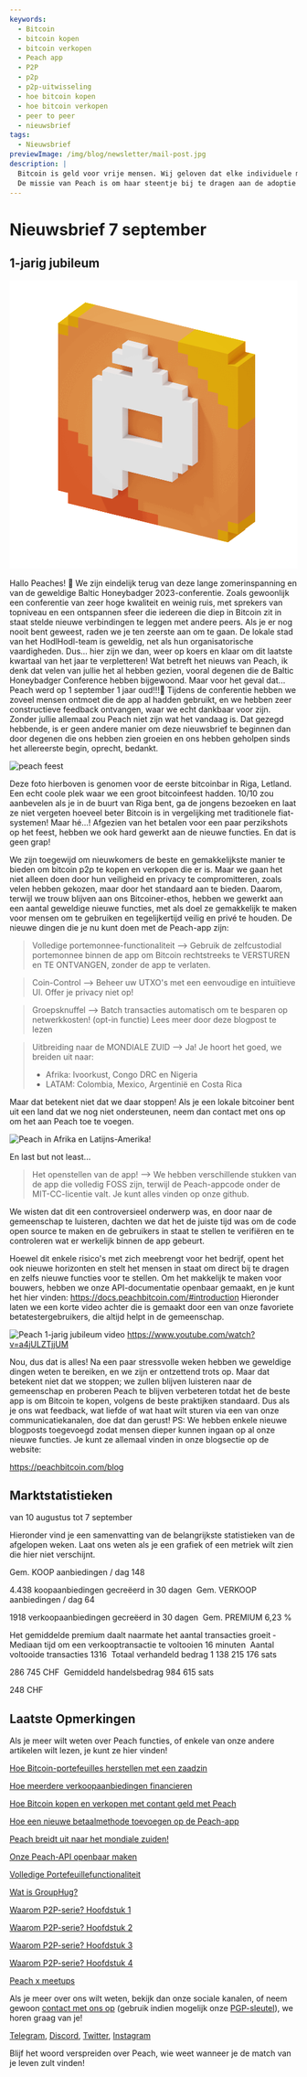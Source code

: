 ```yaml
---
keywords:
  - Bitcoin
  - bitcoin kopen
  - bitcoin verkopen
  - Peach app
  - P2P
  - p2p
  - p2p-uitwisseling
  - hoe bitcoin kopen
  - hoe bitcoin verkopen
  - peer to peer
  - nieuwsbrief
tags:
  - Nieuwsbrief
previewImage: /img/blog/newsletter/mail-post.jpg
description: |
  Bitcoin is geld voor vrije mensen. Wij geloven dat elke individuele mens het recht heeft om te kiezen welk geld hij gebruikt om zijn welvaart op te slaan, het resultaat van zijn werk, zijn tijd en energie.
  De missie van Peach is om haar steentje bij te dragen aan de adoptie van Bitcoin in handen van mensen.
---
```

# Nieuwsbrief 7 september
## 1-jarig jubileum

![peachy peach bitcoin gif](/img/blog/newsletter/gif-peach.gif)

Hallo Peaches! 🍑
We zijn eindelijk terug van deze lange zomerinspanning en van de geweldige Baltic Honeybadger 2023-conferentie.
Zoals gewoonlijk een conferentie van zeer hoge kwaliteit en weinig ruis, met sprekers van topniveau en een ontspannen sfeer die iedereen die diep in Bitcoin zit in staat stelde nieuwe verbindingen te leggen met andere peers.
Als je er nog nooit bent geweest, raden we je ten zeerste aan om te gaan. De lokale stad van het HodlHodl-team is geweldig, net als hun organisatorische vaardigheden.
Dus... hier zijn we dan, weer op koers en klaar om dit laatste kwartaal van het jaar te verpletteren!
Wat betreft het nieuws van Peach, ik denk dat velen van jullie het al hebben gezien, vooral degenen die de Baltic Honeybadger Conference hebben bijgewoond. Maar voor het geval dat...
Peach werd op 1 september 1 jaar oud!!!🎂
Tijdens de conferentie hebben we zoveel mensen ontmoet die de app al hadden gebruikt, en we hebben zeer constructieve feedback ontvangen, waar we echt dankbaar voor zijn. Zonder jullie allemaal zou Peach niet zijn wat het vandaag is.
Dat gezegd hebbende, is er geen andere manier om deze nieuwsbrief te beginnen dan door degenen die ons hebben zien groeien en ons hebben geholpen sinds het allereerste begin, oprecht, bedankt.

![peach feest](https://img.mailinblue.com/5647291/images/content_library/original/64f9baaacf47e56e5c144ce8.jpeg)

Deze foto hierboven is genomen voor de eerste bitcoinbar in Riga, Letland. Een echt coole plek waar we een groot bitcoinfeest hadden. 10/10 zou aanbevelen als je in de buurt van Riga bent, ga de jongens bezoeken en laat ze niet vergeten hoeveel beter Bitcoin is in vergelijking met traditionele fiat-systemen!
Maar hé...! Afgezien van het betalen voor een paar perzikshots op het feest, hebben we ook hard gewerkt aan de nieuwe functies. En dat is geen grap!

We zijn toegewijd om nieuwkomers de beste en gemakkelijkste manier te bieden om bitcoin p2p te kopen en verkopen die er is.
Maar we gaan het niet alleen doen door hun veiligheid en privacy te compromitteren, zoals velen hebben gekozen, maar door het standaard aan te bieden.
Daarom, terwijl we trouw blijven aan ons Bitcoiner-ethos, hebben we gewerkt aan een aantal geweldige nieuwe functies, met als doel ze gemakkelijk te maken voor mensen om te gebruiken en tegelijkertijd veilig en privé te houden. De nieuwe dingen die je nu kunt doen met de Peach-app zijn:

  > Volledige portemonnee-functionaliteit --> Gebruik de zelfcustodial portemonnee binnen de app om Bitcoin rechtstreeks te VERSTUREN en TE ONTVANGEN, zonder de app te verlaten.

  > Coin-Control --> Beheer uw UTXO's met een eenvoudige en intuïtieve UI. Offer je privacy niet op!

  > Groepsknuffel --> Batch transacties automatisch om te besparen op netwerkkosten! (opt-in functie) Lees meer door deze blogpost te lezen

  > Uitbreiding naar de MONDIALE ZUID --> Ja! Je hoort het goed, we breiden uit naar:
  >- Afrika: Ivoorkust, Congo DRC en Nigeria
  >- LATAM: Colombia, Mexico, Argentinië en Costa Rica

  Maar dat betekent niet dat we daar stoppen!
  Als je een lokale bitcoiner bent uit een land dat we nog niet ondersteunen, neem dan contact met ons op om het aan Peach toe te voegen.

![Peach in Afrika en Latijns-Amerika!](https://img.mailinblue.com/5647291/images/content_library/original/64f9c0ffe65d8946086ff941.jpg)

En last but not least...

  > Het openstellen van de app! --> We hebben verschillende stukken van de app die volledig FOSS zijn, terwijl de Peach-appcode onder de MIT-CC-licentie valt. Je kunt alles vinden op onze github.

We wisten dat dit een controversieel onderwerp was, en door naar de gemeenschap te luisteren, dachten we dat het de juiste tijd was om de code open source te maken en de gebruikers in staat te stellen te verifiëren en te controleren wat er werkelijk binnen de app gebeurt.

Hoewel dit enkele risico's met zich meebrengt voor het bedrijf, opent het ook nieuwe horizonten en stelt het mensen in staat om direct bij te dragen en zelfs nieuwe functies voor te stellen.
Om het makkelijk te maken voor bouwers, hebben we onze API-documentatie openbaar gemaakt, en je kunt het hier vinden: https://docs.peachbitcoin.com/#introduction
Hieronder laten we een korte video achter die is gemaakt door een van onze favoriete betatestergebruikers, die altijd helpt in de gemeenschap.

![Peach 1-jarig jubileum video](https://www.youtube.com/watch?v=a4jULZTjjUM)
https://www.youtube.com/watch?v=a4jULZTjjUM

Nou, dus dat is alles! Na een paar stressvolle weken hebben we geweldige dingen weten te bereiken, en we zijn er ontzettend trots op. Maar dat betekent niet dat we stoppen; we zullen blijven luisteren naar de gemeenschap en proberen Peach te blijven verbeteren totdat het de beste app is om Bitcoin te kopen, volgens de beste praktijken standaard.
Dus als je ons wat feedback, wat liefde of wat haat wilt sturen via een van onze communicatiekanalen, doe dat dan gerust!
PS: We hebben enkele nieuwe blogposts toegevoegd zodat mensen dieper kunnen ingaan op al onze nieuwe functies. Je kunt ze allemaal vinden in onze blogsectie op de website:

https://peachbitcoin.com/blog

## Marktstatistieken

van 10 augustus tot 7 september

Hieronder vind je een samenvatting van de belangrijkste statistieken van de afgelopen weken. Laat ons weten als je een grafiek of een metriek wilt zien die hier niet verschijnt.

Gem. KOOP aanbiedingen / dag
148

4.438 koopaanbiedingen gecreëerd in 30 dagen
­
Gem. VERKOOP aanbiedingen / dag
64

1918 verkoopaanbiedingen gecreëerd in 30 dagen
­
Gem. PREMIUM
6,23 %

Het gemiddelde premium daalt naarmate het aantal transacties groeit
­
Mediaan tijd om een verkooptransactie te voltooien
16 minuten
­
Aantal voltooide transacties
1316
­
Totaal verhandeld bedrag
1 138 215 176 sats

286 745 CHF
­
Gemiddeld handelsbedrag
984 615 sats

248 CHF

## Laatste Opmerkingen

Als je meer wilt weten over Peach functies, of enkele van onze andere artikelen wilt lezen, je kunt ze hier vinden!

[Hoe Bitcoin-portefeuilles herstellen met een zaadzin](https://peachbitcoin.com/nl/blog/how-to-restore-peach-wallet/)

[Hoe meerdere verkoopaanbiedingen financieren](https://peachbitcoin.com/nl/blog/funding-multiple-sell-offers/)

[Hoe Bitcoin kopen en verkopen met contant geld met Peach](https://peachbitcoin.com/nl/blog/how-to-buy-and-sell-bitcoin-with-cash-using-peach/)

[Hoe een nieuwe betaalmethode toevoegen op de Peach-app](https://peachbitcoin.com/nl/blog/how-to-add-a-payment-method/)

[Peach breidt uit naar het mondiale zuiden!](https://peachbitcoin.com/nl/blog/peach-expands-to-the-global-south/)

[Onze Peach-API openbaar maken](https://peachbitcoin.com/nl/blog/making-our-peach-api-public/)

[Volledige Portefeuillefunctionaliteit](https://peachbitcoin.com/nl/blog/full-wallet-functionality/)

[Wat is GroupHug?](https://peachbitcoin.com/nl/blog/group-hug/)

[Waarom P2P-serie? Hoofdstuk 1](https://peachbitcoin.com/nl/blog/why-p2p-chapter-1/)

[Waarom P2P-serie? Hoofdstuk 2](https://peachbitcoin.com/nl/blog/why-p2p-chapter-2/)

[Waarom P2P-serie? Hoofdstuk 3](https://peachbitcoin.com/nl/blog/why-p2p-chapter-3-circular-economies/)

[Waarom P2P-serie? Hoofdstuk 4](https://peachbitcoin.com/nl/blog/why-p2p-chapter-4-chains-of-trust/)

[Peach x meetups](https://peachbitcoin.com/nl/blog/peach-for-meetups/)

Als je meer over ons wilt weten, bekijk dan onze sociale kanalen, of neem gewoon [contact met ons op](mailto:hello@peachbitcoin.com) (gebruik indien mogelijk onze [PGP-sleutel](https://keys.openpgp.org/vks/v1/by-fingerprint/48339A19645E2E53488E0E5479E1B270FACD1BD2)), we horen graag van je!

[Telegram](https://t.me/+GkOW1J-ixBBkZWRk), [Discord](https://discord.gg/ypeHz3SW54), [Twitter](https://twitter.com/peachbitcoin), [Instagram](https://instagram.com/peachbitcoin)

Blijf het woord verspreiden over Peach, wie weet wanneer je de match van je leven zult vinden!
